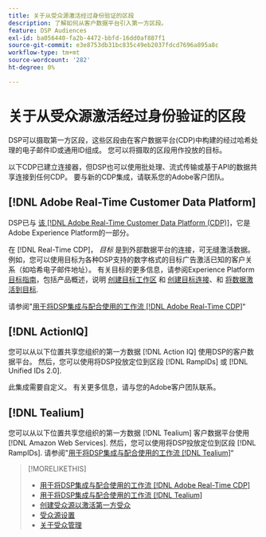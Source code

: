 ```yaml
---
title: 关于从受众源激活经过身份验证的区段
description: 了解如何从客户数据平台引入第一方区段。
feature: DSP Audiences
exl-id: ba056440-fa2b-4472-bbfd-16dd0af887f1
source-git-commit: e3e8753db31bc835c49eb2037fdcd7696a895a8c
workflow-type: tm+mt
source-wordcount: '282'
ht-degree: 0%

---
```


# 关于从受众源激活经过身份验证的区段

DSP可以摄取第一方区段，这些区段由在客户数据平台(CDP)中构建的经过哈希处理的电子邮件ID或通用ID组成。 您可以将摄取的区段用作投放的目标。

以下CDP已建立连接器，但DSP也可以使用批处理、流式传输或基于API的数据共享连接到任何CDP。 要与新的CDP集成，请联系您的Adobe客户团队。

## [!DNL Adobe Real-Time Customer Data Platform]

DSP已与 [该 [!DNL Adobe Real-Time Customer Data Platform (CDP)]](https://experienceleague.adobe.com/docs/experience-platform/rtcdp/overview.html?lang=zh-Hans)，它是Adobe Experience Platform的一部分。

在 [!DNL Real-Time CDP]， *目标* 是到外部数据平台的连接，可无缝激活数据。 例如，您可以使用目标为各种DSP支持的数字格式的目标广告激活已知的客户关系（如哈希电子邮件地址）。 有关目标的更多信息，请参阅Experience Platform [目标指南](https://experienceleague.adobe.com/docs/experience-platform/destinations/home.html)，包括产品概述，说明 [创建目标工作区](https://experienceleague.adobe.com/docs/experience-platform/destinations/ui/destinations-workspace.html) 和 [创建目标连接](https://experienceleague.adobe.com/docs/experience-platform/destinations/ui/connect-destination.html)、和 [将数据激活到目标](https://experienceleague.adobe.com/docs/experience-platform/destinations/ui/activate/activate-segment-streaming-destinations.html).

请参阅&quot;[用于将DSP集成与配合使用的工作流 [!DNL Adobe Real-Time CDP]](/help/dsp/audiences/sources/source-adobe-rtcdp.md)“

## [!DNL ActionIQ]

您可以从以下位置共享您组织的第一方数据 [!DNL Action IQ] 使用DSP的客户数据平台。 然后，您可以使用将DSP投放定位到区段 [!DNL RampIDs] 或 [!DNL Unified IDs 2.0].

此集成需要自定义。 有关更多信息，请与您的Adobe客户团队联系。

## [!DNL Tealium]

您可以从以下位置共享您组织的第一方数据 [!DNL Tealium] 客户数据平台使用 [!DNL Amazon Web Services]. 然后，您可以使用将DSP投放定位到区段 [!DNL RampIDs]. 请参阅&quot;[用于将DSP集成与配合使用的工作流 [!DNL Tealium]](/help/dsp/audiences/sources/source-tealium.md)“

>[!MORELIKETHIS]
>
>* [用于将DSP集成与配合使用的工作流 [!DNL Adobe Real-Time CDP]](/help/dsp/audiences/sources/source-adobe-rtcdp.md)
>* [用于将DSP集成与配合使用的工作流 [!DNL Tealium]](/help/dsp/audiences/sources/source-tealium.md)
>* [创建受众源以激活第一方受众](source-create.md)
>* [受众源设置](source-settings.md)
>* [关于受众管理](/help/dsp/audiences/audience-about.md)

<!--
>* [Workflow for Using the DSP Integration with [!DNL ActionIQ]](/help/dsp/audiences/sources/source-actioniq.md)
-->
